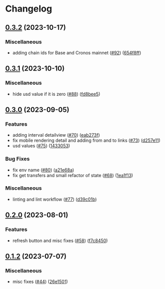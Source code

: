 # Changelog

## [0.3.2](https://github.com/sygmaprotocol/explorer-ui/compare/v0.3.1...v0.3.2) (2023-10-17)


### Miscellaneous

* adding chain ids for Base and Cronos mainnet ([#92](https://github.com/sygmaprotocol/explorer-ui/issues/92)) ([654f8ff](https://github.com/sygmaprotocol/explorer-ui/commit/654f8ff1bd7a86f2eafe88d652e15f67deb174b2))

## [0.3.1](https://github.com/sygmaprotocol/explorer-ui/compare/v0.3.0...v0.3.1) (2023-10-10)


### Miscellaneous

* hide usd value if it is zero ([#88](https://github.com/sygmaprotocol/explorer-ui/issues/88)) ([fd8bee5](https://github.com/sygmaprotocol/explorer-ui/commit/fd8bee57a7278983ec64d22f8f770167b74d87e3))

## [0.3.0](https://github.com/sygmaprotocol/explorer-ui/compare/v0.2.0...v0.3.0) (2023-09-05)


### Features

* adding interval detailview ([#70](https://github.com/sygmaprotocol/explorer-ui/issues/70)) ([eab273f](https://github.com/sygmaprotocol/explorer-ui/commit/eab273fb61f723722856b27565a150fb27fae11b))
* fix mobile rendering detail and adding from and to links ([#73](https://github.com/sygmaprotocol/explorer-ui/issues/73)) ([d257e11](https://github.com/sygmaprotocol/explorer-ui/commit/d257e11d13d25e57a266a3e2f0e8c3699aa89286))
* usd values ([#75](https://github.com/sygmaprotocol/explorer-ui/issues/75)) ([1433053](https://github.com/sygmaprotocol/explorer-ui/commit/143305342cecfef2d3e812fba2b4589877f046f4))


### Bug Fixes

* fix env name ([#80](https://github.com/sygmaprotocol/explorer-ui/issues/80)) ([a21e68a](https://github.com/sygmaprotocol/explorer-ui/commit/a21e68aaa9fb13299302e3483a4ce112e6eebede))
* fix get transfers and small refactor of state ([#68](https://github.com/sygmaprotocol/explorer-ui/issues/68)) ([1ea1f13](https://github.com/sygmaprotocol/explorer-ui/commit/1ea1f1333cd97d4b574609efc4571becae653418))


### Miscellaneous

* linting and lint workflow ([#77](https://github.com/sygmaprotocol/explorer-ui/issues/77)) ([d39c01b](https://github.com/sygmaprotocol/explorer-ui/commit/d39c01b473da3f39fe44a5087a8b66ff6eafbafd))

## [0.2.0](https://github.com/sygmaprotocol/explorer-ui/compare/v0.1.2...v0.2.0) (2023-08-01)


### Features

* refresh button and misc fixes ([#58](https://github.com/sygmaprotocol/explorer-ui/issues/58)) ([f7c8450](https://github.com/sygmaprotocol/explorer-ui/commit/f7c84507ce798ed2a8272ab6e3ef8f900c078dde))

## [0.1.2](https://github.com/sygmaprotocol/explorer-ui/compare/v0.1.1...v0.1.2) (2023-07-07)


### Miscellaneous

* misc fixes ([#44](https://github.com/sygmaprotocol/explorer-ui/issues/44)) ([26e1501](https://github.com/sygmaprotocol/explorer-ui/commit/26e150159c72d132119ebe21f10c440250930bfa))
